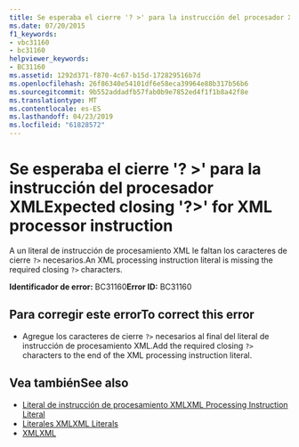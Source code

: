 ```yaml
---
title: Se esperaba el cierre '? >' para la instrucción del procesador XML
ms.date: 07/20/2015
f1_keywords:
- vbc31160
- bc31160
helpviewer_keywords:
- BC31160
ms.assetid: 1292d371-f870-4c67-b15d-172829516b7d
ms.openlocfilehash: 26f86340e54101df6e58eca39964e88b317b56b6
ms.sourcegitcommit: 9b552addadfb57fab0b9e7852ed4f1f1b8a42f8e
ms.translationtype: MT
ms.contentlocale: es-ES
ms.lasthandoff: 04/23/2019
ms.locfileid: "61828572"
---
```

# <a name="expected-closing--for-xml-processor-instruction"></a><span data-ttu-id="cb15e-102">Se esperaba el cierre '? >' para la instrucción del procesador XML</span><span class="sxs-lookup"><span data-stu-id="cb15e-102">Expected closing '?>' for XML processor instruction</span></span>
<span data-ttu-id="cb15e-103">A un literal de instrucción de procesamiento XML le faltan los caracteres de cierre `?>` necesarios.</span><span class="sxs-lookup"><span data-stu-id="cb15e-103">An XML processing instruction literal is missing the required closing `?>` characters.</span></span>  
  
 <span data-ttu-id="cb15e-104">**Identificador de error:** BC31160</span><span class="sxs-lookup"><span data-stu-id="cb15e-104">**Error ID:** BC31160</span></span>  
  
## <a name="to-correct-this-error"></a><span data-ttu-id="cb15e-105">Para corregir este error</span><span class="sxs-lookup"><span data-stu-id="cb15e-105">To correct this error</span></span>  
  
-   <span data-ttu-id="cb15e-106">Agregue los caracteres de cierre `?>` necesarios al final del literal de instrucción de procesamiento XML.</span><span class="sxs-lookup"><span data-stu-id="cb15e-106">Add the required closing `?>` characters to the end of the XML processing instruction literal.</span></span>  
  
## <a name="see-also"></a><span data-ttu-id="cb15e-107">Vea también</span><span class="sxs-lookup"><span data-stu-id="cb15e-107">See also</span></span>

- [<span data-ttu-id="cb15e-108">Literal de instrucción de procesamiento XML</span><span class="sxs-lookup"><span data-stu-id="cb15e-108">XML Processing Instruction Literal</span></span>](../../visual-basic/language-reference/xml-literals/xml-processing-instruction-literal.md)
- [<span data-ttu-id="cb15e-109">Literales XML</span><span class="sxs-lookup"><span data-stu-id="cb15e-109">XML Literals</span></span>](../../visual-basic/language-reference/xml-literals/index.md)
- [<span data-ttu-id="cb15e-110">XML</span><span class="sxs-lookup"><span data-stu-id="cb15e-110">XML</span></span>](../../visual-basic/programming-guide/language-features/xml/index.md)
